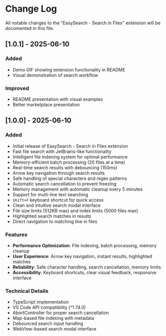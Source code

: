 # Change Log

All notable changes to the "EasySearch - Search in Files" extension will be documented in this file.

## [1.0.1] - 2025-06-10

### Added
- Demo GIF showing extension functionality in README
- Visual demonstration of search workflow

### Improved
- README presentation with visual examples
- Better marketplace presentation

## [1.0.0] - 2025-06-10

### Added
- Initial release of EasySearch - Search in Files extension
- Fast file search with JetBrains-like functionality
- Intelligent file indexing system for optimal performance
- Memory-efficient batch processing (20 files at a time)
- Real-time search results with debouncing (150ms)
- Arrow key navigation through search results
- Safe handling of special characters and regex patterns
- Automatic search cancellation to prevent freezing
- Memory management with automatic cleanup every 5 minutes
- Support for multi-line text searching
- `Shift+F` keyboard shortcut for quick access
- Clean and intuitive search modal interface
- File size limits (512KB max) and index limits (5000 files max)
- Highlighted search matches in results
- Direct navigation to matching line in files

### Features
- **Performance Optimization**: File indexing, batch processing, memory cleanup
- **User Experience**: Arrow key navigation, instant results, highlighted matches
- **Reliability**: Safe character handling, search cancellation, memory limits
- **Accessibility**: Keyboard shortcuts, clear visual feedback, responsive interface

### Technical Details
- TypeScript implementation
- VS Code API compatibility (^1.74.0)
- AbortController for proper search cancellation
- Map-based file indexing with metadata
- Debounced search input handling
- WebView-based search modal interface 